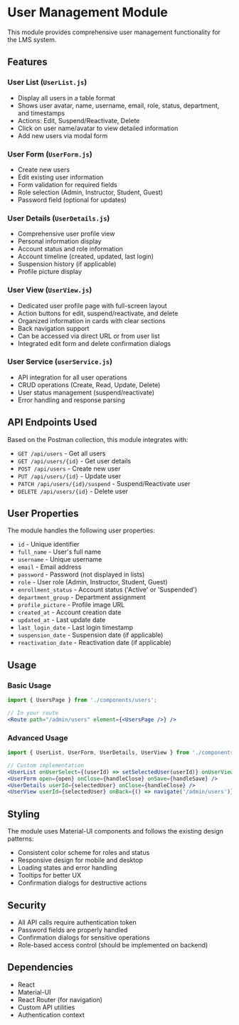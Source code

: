 # User Management Module

This module provides comprehensive user management functionality for the LMS system.

## Features

### User List (`UserList.js`)
- Display all users in a table format
- Shows user avatar, name, username, email, role, status, department, and timestamps
- Actions: Edit, Suspend/Reactivate, Delete
- Click on user name/avatar to view detailed information
- Add new users via modal form

### User Form (`UserForm.js`)
- Create new users
- Edit existing user information
- Form validation for required fields
- Role selection (Admin, Instructor, Student, Guest)
- Password field (optional for updates)

### User Details (`UserDetails.js`)
- Comprehensive user profile view
- Personal information display
- Account status and role information
- Account timeline (created, updated, last login)
- Suspension history (if applicable)
- Profile picture display

### User View (`UserView.js`)
- Dedicated user profile page with full-screen layout
- Action buttons for edit, suspend/reactivate, and delete
- Organized information in cards with clear sections
- Back navigation support
- Can be accessed via direct URL or from user list
- Integrated edit form and delete confirmation dialogs

### User Service (`userService.js`)
- API integration for all user operations
- CRUD operations (Create, Read, Update, Delete)
- User status management (suspend/reactivate)
- Error handling and response parsing

## API Endpoints Used

Based on the Postman collection, this module integrates with:

- `GET /api/users` - Get all users
- `GET /api/users/{id}` - Get user details
- `POST /api/users` - Create new user
- `PUT /api/users/{id}` - Update user
- `PATCH /api/users/{id}/suspend` - Suspend/Reactivate user
- `DELETE /api/users/{id}` - Delete user

## User Properties

The module handles the following user properties:
- `id` - Unique identifier
- `full_name` - User's full name
- `username` - Unique username
- `email` - Email address
- `password` - Password (not displayed in lists)
- `role` - User role (Admin, Instructor, Student, Guest)
- `enrollment_status` - Account status ('Active' or 'Suspended')
- `department_group` - Department assignment
- `profile_picture` - Profile image URL
- `created_at` - Account creation date
- `updated_at` - Last update date
- `last_login_date` - Last login timestamp
- `suspension_date` - Suspension date (if applicable)
- `reactivation_date` - Reactivation date (if applicable)

## Usage

### Basic Usage
```jsx
import { UsersPage } from './components/users';

// In your route
<Route path="/admin/users" element={<UsersPage />} />
```

### Advanced Usage
```jsx
import { UserList, UserForm, UserDetails, UserView } from './components/users';

// Custom implementation
<UserList onUserSelect={(userId) => setSelectedUser(userId)} onUserView={(userId) => navigate(`/admin/users/${userId}`)} />
<UserForm open={open} onClose={handleClose} onSave={handleSave} />
<UserDetails userId={selectedUser} onClose={handleClose} />
<UserView userId={selectedUser} onBack={() => navigate('/admin/users')} />
```

## Styling

The module uses Material-UI components and follows the existing design patterns:
- Consistent color scheme for roles and status
- Responsive design for mobile and desktop
- Loading states and error handling
- Tooltips for better UX
- Confirmation dialogs for destructive actions

## Security

- All API calls require authentication token
- Password fields are properly handled
- Confirmation dialogs for sensitive operations
- Role-based access control (should be implemented on backend)

## Dependencies

- React
- Material-UI
- React Router (for navigation)
- Custom API utilities
- Authentication context
